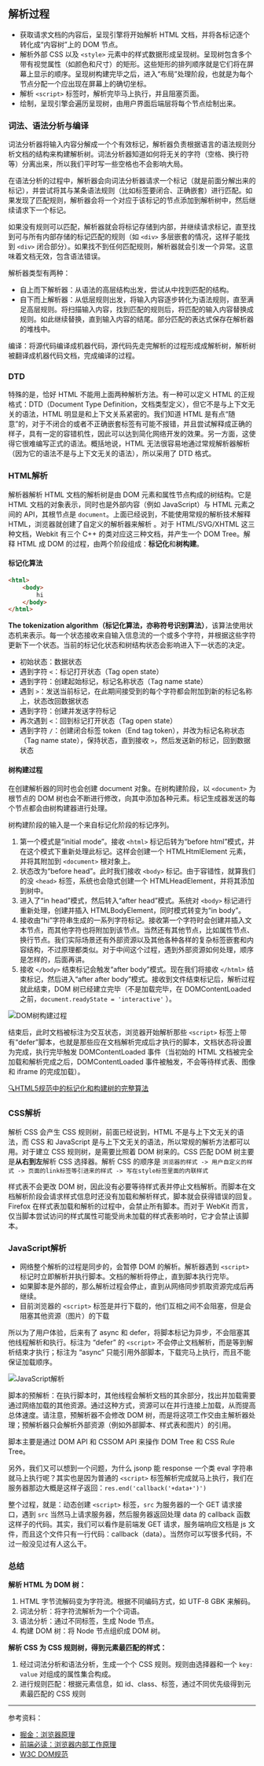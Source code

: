 ## 解析过程

- 获取请求文档的内容后，呈现引擎将开始解析 HTML 文档，并将各标记逐个转化成“内容树”上的 DOM 节点。
- 解析外部 CSS 以及 `<style>` 元素中的样式数据形成呈现树。呈现树包含多个带有视觉属性（如颜色和尺寸）的矩形。这些矩形的排列顺序就是它们将在屏幕上显示的顺序。呈现树构建完毕之后，进入“布局”处理阶段，也就是为每个节点分配一个应出现在屏幕上的确切坐标。
- 解析 `<script>` 标签时，解析完毕马上执行，并且阻塞页面。
- 绘制，呈现引擎会遍历呈现树，由用户界面后端层将每个节点绘制出来。

### 词法、语法分析与编译

词法分析器将输入内容分解成一个个有效标记，解析器负责根据语言的语法规则分析文档的结构来构建解析树。词法分析器知道如何将无关的字符（空格、换行符等）分离出来，所以我们平时写一些空格也不会影响大局。

在语法分析的过程中，解析器会向词法分析器请求一个标记（就是前面分解出来的标记），并尝试将其与某条语法规则（比如标签要闭合、正确嵌套）进行匹配。如果发现了匹配规则，解析器会将一个对应于该标记的节点添加到解析树中，然后继续请求下一个标记。

如果没有规则可以匹配，解析器就会将标记存储到内部，并继续请求标记，直至找到可与所有内部存储的标记匹配的规则（如 `<div>` 多层嵌套的情况，这样子能找到 `<div>` 闭合部分）。如果找不到任何匹配规则，解析器就会引发一个异常。这意味着文档无效，包含语法错误。

解析器类型有两种：

- 自上而下解析器：从语法的高层结构出发，尝试从中找到匹配的结构。
- 自下而上解析器：从低层规则出发，将输入内容逐步转化为语法规则，直至满足高层规则。将扫描输入内容，找到匹配的规则后，将匹配的输入内容替换成规则。如此继续替换，直到输入内容的结尾。部分匹配的表达式保存在解析器的堆栈中。

编译：将源代码编译成机器代码，源代码先走完解析的过程形成成解析树，解析树被翻译成机器代码文档，完成编译的过程。

### DTD

特殊的是，恰好 HTML 不能用上面两种解析方法。有一种可以定义 HTML 的正规格式：DTD（Document Type Definition，文档类型定义），但它不是与上下文无关的语法，HTML 明显是和上下文关系紧密的。我们知道 HTML 是有点“随意”的，对于不闭合的或者不正确嵌套标签有可能不报错，并且尝试解释成正确的样子，具有一定的容错机性，因此可以达到简化网络开发的效果。另一方面，这使得它很难编写正式的语法。概括地说，HTML 无法很容易地通过常规解析器解析（因为它的语法不是与上下文无关的语法），所以采用了 DTD 格式。

### HTML解析

解析器解析 HTML 文档的解析树是由 DOM 元素和属性节点构成的树结构。它是 HTML 文档的对象表示，同时也是外部内容（例如 JavaScript）与 HTML 元素之间的 API，其根节点是 `document`。上面已经说到，不能使用常规的解析技术解释 HTML，浏览器就创建了自定义的解析器来解析 。对于 HTML/SVG/XHTML 这三种文档，Webkit 有三个 C++ 的类对应这三种文档，并产生一个 DOM Tree。解释 HTML 成 DOM 的过程，由两个阶段组成：**标记化**和**树构建**。

#### 标记化算法

```html
<html>
    <body>
        hi
    </body>
</html>
```

**The tokenization algorithm（标记化算法，亦称符号识别算法）**，该算法使用状态机来表示。每一个状态接收来自输入信息流的一个或多个字符，并根据这些字符更新下一个状态。当前的标记化状态和树结构状态会影响进入下一状态的决定。

- 初始状态：数据状态
- 遇到字符 `<`：标记打开状态（Tag open state）
- 遇到字符：创建起始标记，标记名称状态（Tag name state）
- 遇到 `>`：发送当前标记，在此期间接受到的每个字符都会附加到新的标记名称上，状态改回数据状态
- 遇到字符：创建并发送字符标记
- 再次遇到 `<`：回到标记打开状态（Tag open state）
- 遇到字符 `/`：创建闭合标签 token（End tag token），并改为标记名称状态（Tag name state），保持状态，直到接收 `>`，然后发送新的标记，回到数据状态

#### 树构建过程

在创建解析器的同时也会创建 document 对象。在树构建阶段，以 `<document>` 为根节点的 DOM 树也会不断进行修改，向其中添加各种元素。标记生成器发送的每个节点都会由树构建器进行处理。

树构建阶段的输入是一个来自标记化阶段的标记序列。

1. 第一个模式是“initial mode”。接收 `<html>` 标记后转为“before html”模式，并在这个模式下重新处理此标记。这样会创建一个 HTMLHtmlElement 元素，并将其附加到 `<document>` 根对象上。
2. 状态改为“before head”。此时我们接收 `<body>` 标记。由于容错性，就算我们的没 `<head>` 标签，系统也会隐式创建一个 HTMLHeadElement，并将其添加到树中。
3. 进入了“in head”模式，然后转入“after head”模式。系统对 `<body>` 标记进行重新处理，创建并插入 HTMLBodyElement，同时模式转变为“in body”。
4. 接收由“hi”字符串生成的一系列字符标记。接收第一个字符时会创建并插入文本节点，而其他字符也将附加到该节点。当然还有其他节点，比如属性节点、换行节点。我们实际场景还有外部资源以及其他各种各样的复杂标签嵌套和内容结构，不过原理都类似。对于中间这个过程，遇到外部资源如何处理，顺序是怎样的，后面再讲。
5. 接收 `</body>` 结束标记会触发“after body”模式。现在我们将接收 `</html>` 结束标记，然后进入“after after body”模式。接收到文件结束标记后，解析过程就此结束，DOM 树已经建立完毕（不是加载完毕，在 DOMContentLoaded 之前，`document.readyState = 'interactive'` ）。

![DOM树构建过程](../../images/5/825ad83c-3a24-4ea1-aa2b-c99691d52e05.gif)

结束后，此时文档被标注为交互状态，浏览器开始解析那些 `<script>` 标签上带有“defer”脚本，也就是那些应在文档解析完成后才执行的脚本，文档状态将设置为完成，执行完毕触发 DOMContentLoaded 事件（当初始的 HTML 文档被完全加载和解析完成之后，DOMContentLoaded 事件被触发，不会等待样式表、图像和 iframe 的完成加载）。

[🔍HTML5规范中的标记化和构建树的完整算法](https://www.w3.org/TR/html5/syntax.html#html-parser)

### CSS解析

解析 CSS 会产生 CSS 规则树，前面已经说到，HTML 不是与上下文无关的语法，而 CSS 和 JavaScript 是与上下文无关的语法，所以常规的解析方法都可以用。对于建立 CSS 规则树，是需要比照着 DOM 树来的。CSS 匹配 DOM 树主要是**从右到左**解析 CSS 选择器。解析 CSS 的顺序是 `浏览器的样式 -> 用户自定义的样式 -> 页面的link标签等引进来的样式 -> 写在style标签里面的内联样式`

样式表不会更改 DOM 树，因此没有必要等待样式表并停止文档解析。而脚本在文档解析阶段会请求样式信息时还没有加载和解析样式，脚本就会获得错误的回复。Firefox 在样式表加载和解析的过程中，会禁止所有脚本。而对于 WebKit 而言，仅当脚本尝试访问的样式属性可能受尚未加载的样式表影响时，它才会禁止该脚本。

### JavaScript解析

- 网络整个解析的过程是同步的，会暂停 DOM 的解析。解析器遇到 `<script>` 标记时立即解析并执行脚本。文档的解析将停止，直到脚本执行完毕。
- 如果脚本是外部的，那么解析过程会停止，直到从网络同步抓取资源完成后再继续。
- 目前浏览器的 `<script>` 标签是并行下载的，他们互相之间不会阻塞，但是会阻塞其他资源（图片）的下载

所以为了用户体验，后来有了 async 和 defer，将脚本标记为异步，不会阻塞其他线程解析和执行。标注为 “defer” 的 `<script>` 不会停止文档解析，而是等到解析结束才执行；标注为 “async” 只能引用外部脚本，下载完马上执行，而且不能保证加载顺序。

![JavaScript解析](../../images/5/5c5584c0-2044-4c27-9af4-2704cfe30ab7.png)



脚本的预解析：在执行脚本时，其他线程会解析文档的其余部分，找出并加载需要通过网络加载的其他资源。通过这种方式，资源可以在并行连接上加载，从而提高总体速度。请注意，预解析器不会修改 DOM 树，而是将这项工作交由主解析器处理；预解析器只会解析外部资源（例如外部脚本、样式表和图片）的引用。

脚本主要是通过 DOM API 和 CSSOM API 来操作 DOM Tree 和 CSS Rule Tree。

另外，我们又可以想到一个问题，为什么 jsonp 能 response 一个类 eval 字符串就马上执行呢？其实也是因为普通的 `<script>` 标签解析完成就马上执行，我们在服务器那边大概是这样子返回：`res.end('callback('+data+')')`

整个过程，就是：动态创建 `<script>` 标签，`src` 为服务器的一个 GET 请求接口，遇到 `src` 当然马上请求服务器，然后服务器返回处理 data 的 callback 函数这样子的代码。其实，我们可以看作是前端发 GET 请求，服务端响应文档是 js 文件，而且这个文件只有一行代码：callback（data）。当然你可以写很多代码，不过一般没见过有人这么干。

### 总结

**解析 HTML 为 DOM 树：**

1. HTML 字节流解码变为字符流。根据不同编码方式，如 UTF-8 GBK 来解码。
2. 词法分析：将字符流解析为一个个词语。
3. 语法分析：通过不同标签，生成 Node 节点。
4. 构建 DOM 树：将 Node 节点组织成 DOM 树。

**解析 CSS 为 CSS 规则树，得到元素最匹配的样式：**

1. 经过词法分析和语法分析，生成一个个 CSS 规则。规则由选择器和一个 `key: value` 对组成的属性集合构成。
2. 进行规则匹配：根据元素信息，如 id、class、标签，通过不同优先级得到元素最匹配的 CSS 规则

---

参考资料：

- [掘金：浏览器原理](https://juejin.im/post/5b0a6f1af265da0ddb63ecd9)
- [前端必读：浏览器内部工作原理](https://www.cnblogs.com/wjlog/p/5744753.html#chapter8)
- [W3C DOM规范](https://www.w3.org/DOM/DOMTR)